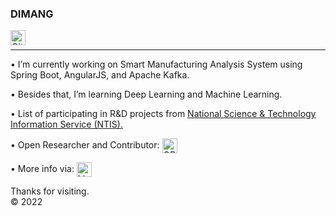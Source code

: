 ### DIMANG
<a href="https://github.com/dimangite/">
  <img align="left" alt="Github Icon" width="24px" src="https://cdn.jsdelivr.net/npm/simple-icons@3.12.2/icons/github.svg" />
</a>
<br>
<hr>   
                                                                                                                                                                                                                                 
•  I’m currently working on Smart Manufacturing Analysis System using Spring Boot, AngularJS, and Apache Kafka.

•  Besides that, I’m learning Deep Learning and Machine Learning.

•  List of participating in R&D projects from <a href="https://www.ntis.go.kr/ThSearchProjectList.do?searchWord=Dimang+Chhol">
  National Science & Technology Information Service (NTIS).</a>

•  Open Researcher and Contributor: <a href="https://orcid.org/0000-0002-2650-7569">
  <img align="center" alt="ORCID Icon" width="24px" src="https://cdn.jsdelivr.net/npm/simple-icons@3.12.2/icons/orcid.svg" />
</a>

•  More info via:  <a href="https://linkedin.com/in/dimangchhol">
  <img align="center" alt="Linkedin Icon" width="24px" src="https://cdn.jsdelivr.net/npm/simple-icons@3.12.2/icons/linkedin.svg" />
</a>



Thanks for visiting.<br>
&copy; 2022 

